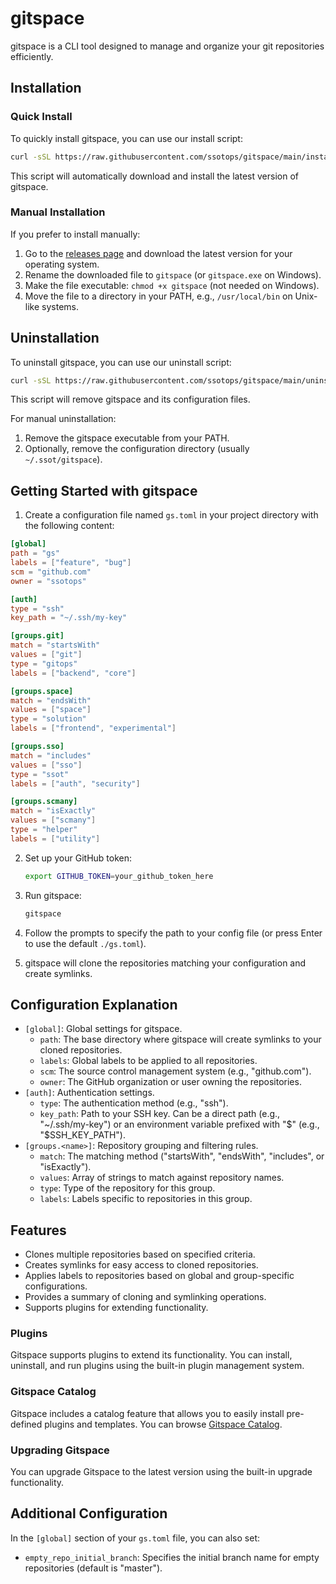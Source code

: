 # gitspace

gitspace is a CLI tool designed to manage and organize your git repositories efficiently.

## Installation

### Quick Install

To quickly install gitspace, you can use our install script:

```bash
curl -sSL https://raw.githubusercontent.com/ssotops/gitspace/main/install.sh | bash
```

This script will automatically download and install the latest version of gitspace.

### Manual Installation

If you prefer to install manually:

1. Go to the [releases page](https://github.com/ssotops/gitspace/releases) and download the latest version for your operating system.
2. Rename the downloaded file to `gitspace` (or `gitspace.exe` on Windows).
3. Make the file executable: `chmod +x gitspace` (not needed on Windows).
4. Move the file to a directory in your PATH, e.g., `/usr/local/bin` on Unix-like systems.

## Uninstallation

To uninstall gitspace, you can use our uninstall script:

```bash
curl -sSL https://raw.githubusercontent.com/ssotops/gitspace/main/uninstall.sh | bash
```

This script will remove gitspace and its configuration files.

For manual uninstallation:

1. Remove the gitspace executable from your PATH.
2. Optionally, remove the configuration directory (usually `~/.ssot/gitspace`).

## Getting Started with gitspace

1. Create a configuration file named `gs.toml` in your project directory with the following content:

```toml
[global]
path = "gs"
labels = ["feature", "bug"]
scm = "github.com"
owner = "ssotops"

[auth]
type = "ssh"
key_path = "~/.ssh/my-key"

[groups.git]
match = "startsWith"
values = ["git"]
type = "gitops"
labels = ["backend", "core"]

[groups.space]
match = "endsWith"
values = ["space"]
type = "solution"
labels = ["frontend", "experimental"]

[groups.sso]
match = "includes"
values = ["sso"]
type = "ssot"
labels = ["auth", "security"]

[groups.scmany]
match = "isExactly"
values = ["scmany"]
type = "helper"
labels = ["utility"]
```

2. Set up your GitHub token:
   ```bash
   export GITHUB_TOKEN=your_github_token_here
   ```

3. Run gitspace:
   ```bash
   gitspace
   ```

4. Follow the prompts to specify the path to your config file (or press Enter to use the default `./gs.toml`).

5. gitspace will clone the repositories matching your configuration and create symlinks.

## Configuration Explanation

- `[global]`: Global settings for gitspace.
  - `path`: The base directory where gitspace will create symlinks to your cloned repositories.
  - `labels`: Global labels to be applied to all repositories.
  - `scm`: The source control management system (e.g., "github.com").
  - `owner`: The GitHub organization or user owning the repositories.
- `[auth]`: Authentication settings.
  - `type`: The authentication method (e.g., "ssh").
  - `key_path`: Path to your SSH key. Can be a direct path (e.g., "~/.ssh/my-key") or an environment variable prefixed with "$" (e.g., "$SSH_KEY_PATH").
- `[groups.<name>]`: Repository grouping and filtering rules.
  - `match`: The matching method ("startsWith", "endsWith", "includes", or "isExactly").
  - `values`: Array of strings to match against repository names.
  - `type`: Type of the repository for this group.
  - `labels`: Labels specific to repositories in this group.

## Features

- Clones multiple repositories based on specified criteria.
- Creates symlinks for easy access to cloned repositories.
- Applies labels to repositories based on global and group-specific configurations.
- Provides a summary of cloning and symlinking operations.
- Supports plugins for extending functionality.

### Plugins
Gitspace supports plugins to extend its functionality. You can install, uninstall, and run plugins using the built-in plugin management system.

### Gitspace Catalog
Gitspace includes a catalog feature that allows you to easily install pre-defined plugins and templates. You can browse [Gitspace Catalog](https://github.com/ssotops/gitspace-catalog).

### Upgrading Gitspace
You can upgrade Gitspace to the latest version using the built-in upgrade functionality.

## Additional Configuration

In the `[global]` section of your `gs.toml` file, you can also set:
- `empty_repo_initial_branch`: Specifies the initial branch name for empty repositories (default is "master").

